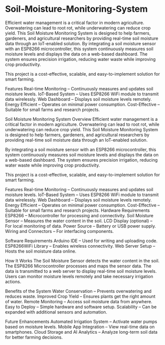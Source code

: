 # Soil-Moisture-Monitoring-System
Efficient water management is a critical factor in modern agriculture. Overwatering can lead to root rot, while underwatering can reduce crop yield. This Soil Moisture Monitoring System is designed to help farmers, gardeners, and agricultural researchers by providing real-time soil moisture data through an IoT-enabled solution.
By integrating a soil moisture sensor with an ESP8266 microcontroller, this system continuously measures soil moisture levels and displays the data on a web-based dashboard. The system ensures precision irrigation, reducing water waste while improving crop productivity.

This project is a cost-effective, scalable, and easy-to-implement solution for smart farming.

Features
Real-time Monitoring – Continuously measures and updates soil moisture levels.
IoT-Based System – Uses ESP8266 WiFi module to transmit data wirelessly.
Web Dashboard – Displays soil moisture levels remotely.
Energy Efficient – Operates on minimal power consumption.
Cost-Effective – Suitable for small farms and research projects.


Soil Moisture Monitoring System
Overview
Efficient water management is a critical factor in modern agriculture. Overwatering can lead to root rot, while underwatering can reduce crop yield. This Soil Moisture Monitoring System is designed to help farmers, gardeners, and agricultural researchers by providing real-time soil moisture data through an IoT-enabled solution.

By integrating a soil moisture sensor with an ESP8266 microcontroller, this system continuously measures soil moisture levels and displays the data on a web-based dashboard. The system ensures precision irrigation, reducing water waste while improving crop productivity.

This project is a cost-effective, scalable, and easy-to-implement solution for smart farming.

Features
Real-time Monitoring – Continuously measures and updates soil moisture levels.
IoT-Based System – Uses ESP8266 WiFi module to transmit data wirelessly.
Web Dashboard – Displays soil moisture levels remotely.
Energy Efficient – Operates on minimal power consumption.
Cost-Effective – Suitable for small farms and research projects.
Hardware Requirements
ESP8266 – Microcontroller for processing and connectivity.
Soil Moisture Sensor – Measures the water content in the soil.
LCD Display (optional) – For local monitoring of data.
Power Source – Battery or USB power supply.
Wiring and Connectors – For interfacing components.

Software Requirements
Arduino IDE – Used for writing and uploading code.
ESP8266WiFi Library – Enables wireless connectivity.
Web Server Setup – Hosts the soil moisture data online.

How It Works
The Soil Moisture Sensor detects the water content in the soil.
The ESP8266 Microcontroller processes and maps the sensor data.
The data is transmitted to a web server to display real-time soil moisture levels.
Users can monitor moisture levels remotely and take necessary irrigation actions.




Benefits of the System
Water Conservation – Prevents overwatering and reduces waste.
Improved Crop Yield – Ensures plants get the right amount of water.
Remote Monitoring – Access soil moisture data from anywhere.
Easy to Deploy – Simple hardware and software setup.
Scalability – Can be expanded with additional sensors and automation.

Future Enhancements
Automated Irrigation System – Activate water pumps based on moisture levels.
Mobile App Integration – View real-time data on smartphones.
Cloud Storage and AI Analytics – Analyze long-term soil data for better farming decisions.


